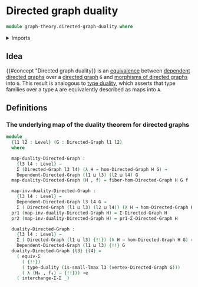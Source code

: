 # Directed graph duality

```agda
module graph-theory.directed-graph-duality where
```

<details><summary>Imports</summary>

```agda
open import foundation.dependent-pair-types
open import foundation.equivalences
open import foundation.functoriality-dependent-pair-types
open import foundation.small-types
open import foundation.type-arithmetic-dependent-pair-types
open import foundation.type-duality
open import foundation.universe-levels

open import graph-theory.dependent-coproducts-directed-graphs
open import graph-theory.dependent-directed-graphs
open import graph-theory.directed-graphs
open import graph-theory.fibers-morphisms-directed-graphs
open import graph-theory.morphisms-directed-graphs
```

</details>

## Idea

{{#concept "Directed graph duality}} is an [equivalence](foundation-core.equivalences.md) between [dependent directed graphs](graph-theory.dependent-directed-graphs.md) over a [directed graph](graph-theory.directed-graphs.md) `G` and [morphisms of directed graphs](graph-theory.morphisms-directed-graphs.md) into `G`. This result is analogous to [type duality](foundation.type-duality.md), which asserts that type families over a type `A` are equivalently described as maps into `A`.

## Definitions

### The underlying map of the duality theorem for directed graphs

```agda
module _
  {l1 l2 : Level} (G : Directed-Graph l1 l2)
  where

  map-duality-Directed-Graph :
    {l3 l4 : Level} →
    Σ (Directed-Graph l3 l4) (λ H → hom-Directed-Graph H G) →
    Dependent-Directed-Graph (l1 ⊔ l3) (l2 ⊔ l4) G
  map-duality-Directed-Graph (H , f) = fiber-hom-Directed-Graph H G f

  map-inv-duality-Directed-Graph :
    {l3 l4 : Level} →
    Dependent-Directed-Graph l3 l4 G →
    Σ ( Directed-Graph (l1 ⊔ l3) (l2 ⊔ l4)) (λ H → hom-Directed-Graph H G)
  pr1 (map-inv-duality-Directed-Graph H) = Σ-Directed-Graph H
  pr2 (map-inv-duality-Directed-Graph H) = pr1-Σ-Directed-Graph H

  duality-Directed-Graph :
    {l3 l4 : Level} →
    Σ ( Directed-Graph (l1 ⊔ l3) {!!}) (λ H → hom-Directed-Graph H G) ≃
    Dependent-Directed-Graph (l1 ⊔ l3) {!!} G
  duality-Directed-Graph {l3} {l4} =
    ( equiv-Σ
      ( {!!})
      ( type-duality (is-small-lmax l3 (vertex-Directed-Graph G)))
      ( λ (H₀ , f₀) → {!!})) ∘e
    ( interchange-Σ-Σ _)

```
